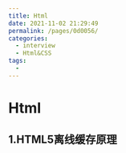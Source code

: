 ```yaml
---
title: Html
date: 2021-11-02 21:29:49
permalink: /pages/0d0056/
categories:
  - interview
  - Html&CSS
tags:
  - 
---
```


# Html

## 1.HTML5离线缓存原理
## 
